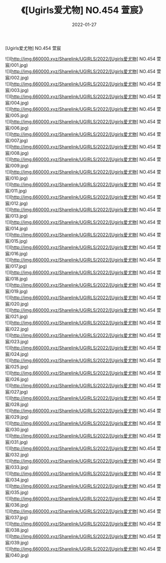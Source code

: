 ﻿---
layout: post
title:  《[Ugirls爱尤物] NO.454 萱宸》
date:   2022-01-27
img: http://img.660000.xyz/Sharelink/UGIRLS/2022/[Ugirls爱尤物] NO.454 萱宸/000.jpg
categories: [美女, 清纯, 唯美]
---

[Ugirls爱尤物] NO.454 萱宸

 ![](http://img.660000.xyz/Sharelink/UGIRLS/2022/[Ugirls爱尤物] NO.454 萱宸/001.jpg) <br>![](http://img.660000.xyz/Sharelink/UGIRLS/2022/[Ugirls爱尤物] NO.454 萱宸/002.jpg) <br>![](http://img.660000.xyz/Sharelink/UGIRLS/2022/[Ugirls爱尤物] NO.454 萱宸/003.jpg) <br>![](http://img.660000.xyz/Sharelink/UGIRLS/2022/[Ugirls爱尤物] NO.454 萱宸/004.jpg) <br>![](http://img.660000.xyz/Sharelink/UGIRLS/2022/[Ugirls爱尤物] NO.454 萱宸/005.jpg) <br>![](http://img.660000.xyz/Sharelink/UGIRLS/2022/[Ugirls爱尤物] NO.454 萱宸/006.jpg) <br>![](http://img.660000.xyz/Sharelink/UGIRLS/2022/[Ugirls爱尤物] NO.454 萱宸/007.jpg) <br>![](http://img.660000.xyz/Sharelink/UGIRLS/2022/[Ugirls爱尤物] NO.454 萱宸/008.jpg) <br>![](http://img.660000.xyz/Sharelink/UGIRLS/2022/[Ugirls爱尤物] NO.454 萱宸/009.jpg) <br>![](http://img.660000.xyz/Sharelink/UGIRLS/2022/[Ugirls爱尤物] NO.454 萱宸/010.jpg) <br>![](http://img.660000.xyz/Sharelink/UGIRLS/2022/[Ugirls爱尤物] NO.454 萱宸/011.jpg) <br>![](http://img.660000.xyz/Sharelink/UGIRLS/2022/[Ugirls爱尤物] NO.454 萱宸/012.jpg) <br>![](http://img.660000.xyz/Sharelink/UGIRLS/2022/[Ugirls爱尤物] NO.454 萱宸/013.jpg) <br>![](http://img.660000.xyz/Sharelink/UGIRLS/2022/[Ugirls爱尤物] NO.454 萱宸/014.jpg) <br>![](http://img.660000.xyz/Sharelink/UGIRLS/2022/[Ugirls爱尤物] NO.454 萱宸/015.jpg) <br>![](http://img.660000.xyz/Sharelink/UGIRLS/2022/[Ugirls爱尤物] NO.454 萱宸/016.jpg) <br>![](http://img.660000.xyz/Sharelink/UGIRLS/2022/[Ugirls爱尤物] NO.454 萱宸/017.jpg) <br>![](http://img.660000.xyz/Sharelink/UGIRLS/2022/[Ugirls爱尤物] NO.454 萱宸/018.jpg) <br>![](http://img.660000.xyz/Sharelink/UGIRLS/2022/[Ugirls爱尤物] NO.454 萱宸/019.jpg) <br>![](http://img.660000.xyz/Sharelink/UGIRLS/2022/[Ugirls爱尤物] NO.454 萱宸/020.jpg) <br>![](http://img.660000.xyz/Sharelink/UGIRLS/2022/[Ugirls爱尤物] NO.454 萱宸/021.jpg) <br>![](http://img.660000.xyz/Sharelink/UGIRLS/2022/[Ugirls爱尤物] NO.454 萱宸/022.jpg) <br>![](http://img.660000.xyz/Sharelink/UGIRLS/2022/[Ugirls爱尤物] NO.454 萱宸/023.jpg) <br>![](http://img.660000.xyz/Sharelink/UGIRLS/2022/[Ugirls爱尤物] NO.454 萱宸/024.jpg) <br>![](http://img.660000.xyz/Sharelink/UGIRLS/2022/[Ugirls爱尤物] NO.454 萱宸/025.jpg) <br>![](http://img.660000.xyz/Sharelink/UGIRLS/2022/[Ugirls爱尤物] NO.454 萱宸/026.jpg) <br>![](http://img.660000.xyz/Sharelink/UGIRLS/2022/[Ugirls爱尤物] NO.454 萱宸/027.jpg) <br>![](http://img.660000.xyz/Sharelink/UGIRLS/2022/[Ugirls爱尤物] NO.454 萱宸/028.jpg) <br>![](http://img.660000.xyz/Sharelink/UGIRLS/2022/[Ugirls爱尤物] NO.454 萱宸/029.jpg) <br>![](http://img.660000.xyz/Sharelink/UGIRLS/2022/[Ugirls爱尤物] NO.454 萱宸/030.jpg) <br>![](http://img.660000.xyz/Sharelink/UGIRLS/2022/[Ugirls爱尤物] NO.454 萱宸/031.jpg) <br>![](http://img.660000.xyz/Sharelink/UGIRLS/2022/[Ugirls爱尤物] NO.454 萱宸/032.jpg) <br>![](http://img.660000.xyz/Sharelink/UGIRLS/2022/[Ugirls爱尤物] NO.454 萱宸/033.jpg) <br>![](http://img.660000.xyz/Sharelink/UGIRLS/2022/[Ugirls爱尤物] NO.454 萱宸/034.jpg) <br>![](http://img.660000.xyz/Sharelink/UGIRLS/2022/[Ugirls爱尤物] NO.454 萱宸/035.jpg) <br>![](http://img.660000.xyz/Sharelink/UGIRLS/2022/[Ugirls爱尤物] NO.454 萱宸/036.jpg) <br>![](http://img.660000.xyz/Sharelink/UGIRLS/2022/[Ugirls爱尤物] NO.454 萱宸/037.jpg) <br>![](http://img.660000.xyz/Sharelink/UGIRLS/2022/[Ugirls爱尤物] NO.454 萱宸/038.jpg) <br>![](http://img.660000.xyz/Sharelink/UGIRLS/2022/[Ugirls爱尤物] NO.454 萱宸/039.jpg) <br>![](http://img.660000.xyz/Sharelink/UGIRLS/2022/[Ugirls爱尤物] NO.454 萱宸/040.jpg) <br>
